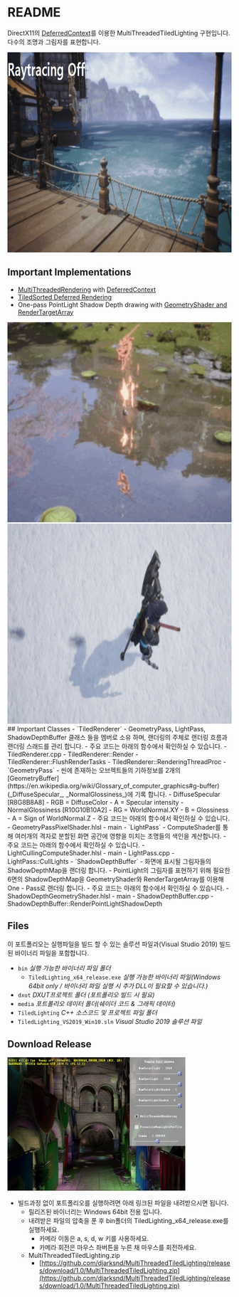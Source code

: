 # README
DirectX11의 [DeferredContext](https://docs.microsoft.com/en-us/windows/win32/direct3d11/overviews-direct3d-11-render-multi-thread-render)를 이용한 MultiThreadedTiledLighting 구현입니다.  
다수의 조명과 그림자를 표현합니다.

<img src="https://github.com/djarksnd/RecentWork/blob/main/images/RTXAnimation.gif?raw=true" width=800 height=450> 

## Important Implementations
-   [MultiThreadedRendering](https://docs.microsoft.com/en-us/windows/win32/direct3d11/overviews-direct3d-11-render-multi-thread-intro) with [DeferredContext](https://docs.microsoft.com/en-us/windows/win32/direct3d11/overviews-direct3d-11-render-multi-thread-render)
-   [TiledSorted Deferred Rendering](https://github.com/GPUOpen-LibrariesAndSDKs/TiledLighting11/blob/master/tiledlighting11/doc/TiledLighting11.pdf)
-   One-pass PointLight Shadow Depth drawing with [GeometryShader and RenderTargetArray](https://developer.nvidia.com/gpugems/gpugems3/part-ii-light-and-shadows/chapter-10-parallel-split-shadow-maps-programmable-gpus)

<img src="https://github.com/djarksnd/RecentWork/blob/main/images/RTXParticleAnimation.gif?raw=true" width=800 height=450> 

<img src="https://github.com/djarksnd/RecentWork/blob/main/images/FootprintAnimation.gif?raw=true" width=800 height=450> 
## Important Classes
-   `TiledRenderer`
    -   GeometryPass, LightPass, ShadowDepthBuffer 클래스 들을 멤버로 소유 하며, 랜더링의 주체로 랜더링 흐름과 랜더링 스래드를 관리 합니다.
    -   주요 코드는 아래의 함수에서 확인하실 수 있습니다.
        -   TiledRenderer.cpp
            -   TiledRenderer::Render
            -   TiledRenderer::FlushRenderTasks
            -   TiledRenderer::RenderingThreadProc
-   `GeometryPass`
    -   씬에 존재하는 오브젝트들의 기하정보를 2개의 [GeometryBuffer](https://en.wikipedia.org/wiki/Glossary_of_computer_graphics#g-buffer)(_DiffuseSpecular_, _NormalGlossiness_)에 기록 합니다.
        -   DiffuseSpecular [R8G8B8A8]
            -   RGB = DiffuseColor
            -   A = Specular intensity
        -   NormalGlossiness [R10G10B10A2]
            -   RG = WorldNormal.XY
            -   B = Glossiness
            -   A = Sign of WorldNormal.Z
    -   주요 코드는 아래의 함수에서 확인하실 수 있습니다.
        -   GeometryPassPixelShader.hlsl
            -   main
-   `LightPass`
    -   ComputeShader를 통해 여러개의 격자로 분할된 화면 공간에 영향을 미치는 조명들의 색인을 계산합니다.
    -   주요 코드는 아래의 함수에서 확인하실 수 있습니다.
        - LightCullingComputeShader.hlsl
            -   main  
        - LightPass.cpp
            -   LightPass::CullLights
-   `ShadowDepthBuffer`
    -   화면에 표시될 그림자들의 ShadowDepthMap을 랜더링 합니다.
    -   PointLight의 그림자를 표현하기 위해 필요한 6면의 ShadowDepthMap을 GeometryShader와 RenderTargetArray를 이용해 One - Pass로 랜더링 합니다.
    -   주요 코드는 아래의 함수에서 확인하실 수 있습니다.
        -   ShadowDepthGeometryShader.hlsl
            -   main
        -   ShadowDepthBuffer.cpp
            -   ShadowDepthBuffer::RenderPointLightShadowDepth

## Files
이 포트폴리오는 실행파일을 빌드 할 수 있는 솔루션 파일과(Visual Studio 2019) 빌드된 바이너리 파일을 포함합니다.

-   `bin` _실행 가능한 바이너리 파일 폴더_
    -   `TiledLighting_x64_release.exe` _실행 가능한 바이너리 파일(Windows 64bit only / 바이너리 파일 실행 시 추가 DLL이 필요할 수 있습니다.)_
-   `dxut` _DXUT프로젝트 폴더 (포트폴리오 빌드 시 필요)_
-   `media` _포트폴리오 데이터 폴더(쉐이더 코드 & 그래픽 데이터)_
-   `TiledLighting` _C++ 소스코드 및 프로젝트 파일 폴더_
-   `TiledLighting_VS2019_Win10.sln` _Visual Studio 2019 솔루션 파일_

## Download Release
<img src="https://github.com/djarksnd/MultiThreadedTiledLighting/blob/master/ScreenShot.png?raw=true" width=400 height=300>

-   빌드과정 없이 포트폴리오를 실행하려면 아래 링크된 파일을 내려받으시면 됩니다.
    -   릴리즈된 바이너리는 Windows 64bit 전용 입니다.
    -   내려받은 파일의 압축을 푼 후 bin폴더의 TiledLighting_x64_release.exe를 실행하세요.
        -   카메라 이동은 a, s, d, w 키를 사용하세요.
        -   카메라 회전은 마우스 좌버튼을 누른 채 마우스를 회전하세요.
    -   MultiThreadedTiledLighting.zip
        -   [https://github.com/djarksnd/MultiThreadedTiledLighting/releases/download/1.0/MultiThreadedTiledLighting.zip](https://github.com/djarksnd/MultiThreadedTiledLighting/releases/download/1.0/MultiThreadedTiledLighting.zip)

